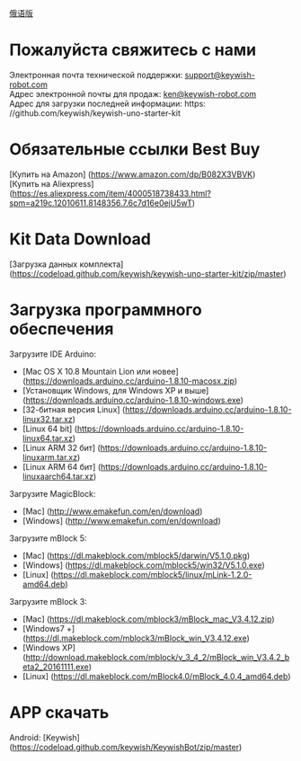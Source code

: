 [俄语版](https://github.com/keywish/arduino-uno-base-kit/new/master/README.md)

# Пожалуйста свяжитесь с нами
Электронная почта технической поддержки: support@keywish-robot.com </br>
Адрес электронной почты для продаж: ken@keywish-robot.com </br>
Адрес для загрузки последней информации: https: //github.com/keywish/keywish-uno-starter-kit </br>

# Обязательные ссылки Best Buy

[Купить на Amazon] (https://www.amazon.com/dp/B082X3VBVK) </br>
[Купить на Aliexpress] (https://es.aliexpress.com/item/4000518738433.html?spm=a219c.12010611.8148356.7.6c7d16e0ejU5wT)

# Kit Data Download

[Загрузка данных комплекта] (https://codeload.github.com/keywish/keywish-uno-starter-kit/zip/master)

# Загрузка программного обеспечения

Загрузите IDE Arduino:
* [Mac OS X 10.8 Mountain Lion или новее] (https://downloads.arduino.cc/arduino-1.8.10-macosx.zip) </br>
* [Установщик Windows, для Windows XP и выше] (https://downloads.arduino.cc/arduino-1.8.10-windows.exe) </br>
* [32-битная версия Linux] (https://downloads.arduino.cc/arduino-1.8.10-linux32.tar.xz) </br>
* [Linux 64 bit] (https://downloads.arduino.cc/arduino-1.8.10-linux64.tar.xz) </br>
* [Linux ARM 32 бит] (https://downloads.arduino.cc/arduino-1.8.10-linuxarm.tar.xz) </br>
* [Linux ARM 64 бит] (https://downloads.arduino.cc/arduino-1.8.10-linuxaarch64.tar.xz) </br>

Загрузите MagicBlock:
* [Mac] (http://www.emakefun.com/en/download) </br>
* [Windows] (http://www.emakefun.com/en/download) </br>

Загрузите mBlock 5:
* [Mac] (https://dl.makeblock.com/mblock5/darwin/V5.1.0.pkg) </br>
* [Windows] (https://dl.makeblock.com/mblock5/win32/V5.1.0.exe) </br>
* [Linux] (https://dl.makeblock.com/mblock5/linux/mLink-1.2.0-amd64.deb) </br>

Загрузите mBlock 3:
* [Mac] (https://dl.makeblock.com/mblock3/mBlock_mac_V3.4.12.zip) </br>
* [Windows7 +] (https://dl.makeblock.com/mblock3/mBlock_win_V3.4.12.exe) </br>
* [Windows XP] (http://download.makeblock.com/mblock/v_3_4_2/mBlock_win_V3.4.2_beta2_20161111.exe) </br>
* [Linux] (https://dl.makeblock.com/mBlock4.0/mBlock_4.0.4_amd64.deb) </br>

# APP скачать

Android: [Keywish] (https://codeload.github.com/keywish/KeywishBot/zip/master) </br>
